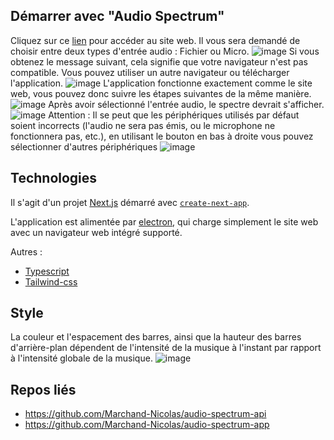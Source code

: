 ## Démarrer avec "Audio Spectrum"
Cliquez sur ce [lien](https://audio-spectrum-web.vercel.app/) pour accéder au site web. Il vous sera demandé de choisir entre deux types d'entrée audio : Fichier ou Micro.
![image](https://github.com/Marchand-Nicolas/audio-spectrum/assets/60229704/3091011f-5682-4bb8-bde9-6f572dff88a6)
Si vous obtenez le message suivant, cela signifie que votre navigateur n'est pas compatible. Vous pouvez utiliser un autre navigateur ou télécharger l'application.
![image](https://github.com/Marchand-Nicolas/audio-spectrum/assets/60229704/e73fb5d3-1893-4e3b-b423-210bce7694d5)
L'application fonctionne exactement comme le site web, vous pouvez donc suivre les étapes suivantes de la même manière.
![image](https://github.com/Marchand-Nicolas/audio-spectrum/assets/60229704/c21c2da6-35df-496a-92af-fb16e54dd804)
Après avoir sélectionné l'entrée audio, le spectre devrait s'afficher.
![image](https://github.com/Marchand-Nicolas/audio-spectrum/assets/60229704/b55f7e81-f688-4670-97eb-e13de8bd8a75)
Attention : Il se peut que les périphériques utilisés par défaut soient incorrects (l'audio ne sera pas émis, ou le microphone ne fonctionnera pas, etc.), en utilisant le bouton en bas à droite vous pouvez sélectionner d'autres périphériques
![image](https://github.com/Marchand-Nicolas/audio-spectrum/assets/60229704/d9fcf6e2-f483-4d84-9de6-5628c07dd41a)

## Technologies
Il s'agit d'un projet [Next.js](https://nextjs.org/) démarré avec [`create-next-app`](https://github.com/vercel/next.js/tree/canary/packages/create-next-app).

L'application est alimentée par [electron](https://www.electronjs.org/), qui charge simplement le site web avec un navigateur web intégré supporté.

Autres : 
 - [Typescript](https://www.typescriptlang.org/)
 - [Tailwind-css](https://tailwindcss.com/)

 ## Style

La couleur et l'espacement des barres, ainsi que la hauteur des barres d'arrière-plan dépendent de l'intensité de la musique à l'instant par rapport à l'intensité globale de la musique.
![image](https://github.com/Marchand-Nicolas/audio-spectrum/assets/60229704/c690cf96-18d8-4c43-8807-d69a4ff78c08)


## Repos liés

 - https://github.com/Marchand-Nicolas/audio-spectrum-api
 - https://github.com/Marchand-Nicolas/audio-spectrum-app